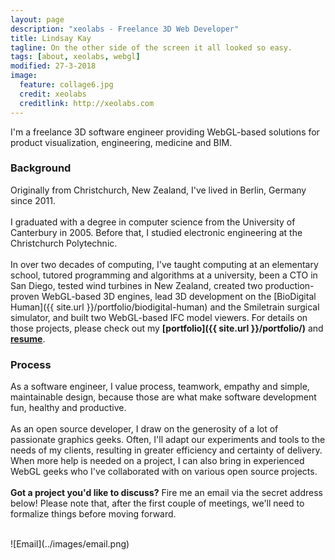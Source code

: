 ```yaml
---
layout: page
description: "xeolabs - Freelance 3D Web Developer"
title: Lindsay Kay
tagline: On the other side of the screen it all looked so easy.
tags: [about, xeolabs, webgl]
modified: 27-3-2018
image:
  feature: collage6.jpg
  credit: xeolabs
  creditlink: http://xeolabs.com
---
```


I'm a freelance 3D software engineer providing WebGL-based solutions for product visualization, engineering, medicine and BIM.

### Background

Originally from Christchurch, New Zealand, I've lived in Berlin, Germany since 2011.
<br><br>
I graduated with a degree in computer science from the University of Canterbury in 2005. Before that, 
I studied electronic engineering at the Christchurch Polytechnic.
<br><br>
In over two decades of computing, I've taught computing at an elementary school, tutored programming and algorithms at a 
university, been a CTO in San Diego, tested wind turbines in New Zealand, created two production-proven WebGL-based 3D engines, 
lead 3D development on the [BioDigital Human]({{ site.url }}/portfolio/biodigital-human) and the Smiletrain surgical simulator, 
and built two WebGL-based IFC model viewers. For details on those projects, please check out my **[portfolio]({{ site.url }}/portfolio/)** and **[resume](http://linkedin.com/in/lindsaystanleykay)**. 

### Process

As a software engineer, I value process, teamwork, empathy and simple, maintainable design, because those are what make software development fun, healthy and productive. 
<br><br>
As an open source developer, I draw on the generosity of a lot of passionate graphics geeks. Often, I'll adapt our experiments 
and tools to the needs of my clients, resulting in greater efficiency and certainty of delivery. When more help is needed on a project, 
I can also bring in experienced WebGL geeks who I've collaborated with on various open source projects. 
<br><br>
**Got a project you'd like to discuss?** Fire me an email via the secret address below! Please note that, after the first 
couple of meetings, we'll need to formalize things before moving forward.
   
<br>
![Email](../images/email.png)
<br><br><br>
<!-- ![Hacking]({{ site.url }}/images/hacking.jpg) -->